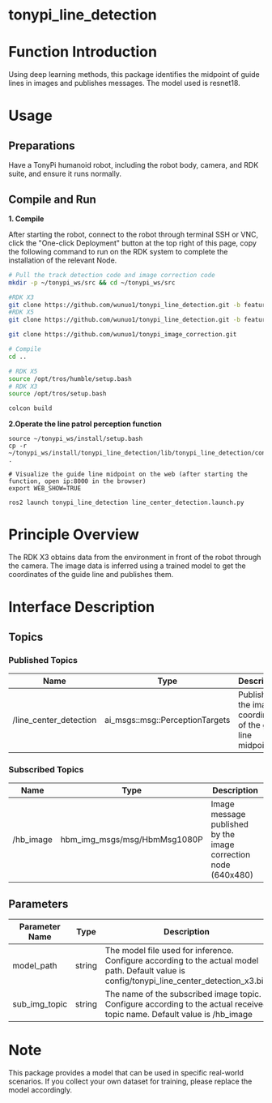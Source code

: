 # tonypi_line_detection
# Function Introduction

Using deep learning methods, this package identifies the midpoint of guide lines in images and publishes messages. The model used is resnet18.

# Usage

## Preparations

Have a TonyPi humanoid robot, including the robot body, camera, and RDK suite, and ensure it runs normally.

## Compile and Run

**1. Compile**

After starting the robot, connect to the robot through terminal SSH or VNC, click the "One-click Deployment" button at the top right of this page, copy the following command to run on the RDK system to complete the installation of the relevant Node.

```bash
# Pull the track detection code and image correction code
mkdir -p ~/tonypi_ws/src && cd ~/tonypi_ws/src

#RDK X3
git clone https://github.com/wunuo1/tonypi_line_detection.git -b feature-x3
#RDK X5
git clone https://github.com/wunuo1/tonypi_line_detection.git -b feature-x5

git clone https://github.com/wunuo1/tonypi_image_correction.git

# Compile
cd ..

# RDK X5 
source /opt/tros/humble/setup.bash
# RDK X3
source /opt/tros/setup.bash

colcon build
```

**2.Operate the line patrol perception function**

```shell
source ~/tonypi_ws/install/setup.bash
cp -r ~/tonypi_ws/install/tonypi_line_detection/lib/tonypi_line_detection/config/ .

# Visualize the guide line midpoint on the web (after starting the function, open ip:8000 in the browser)
export WEB_SHOW=TRUE

ros2 launch tonypi_line_detection line_center_detection.launch.py
```

# Principle Overview
The RDK X3 obtains data from the environment in front of the robot through the camera. The image data is inferred using a trained model to get the coordinates of the guide line and publishes them.

# Interface Description

## Topics

### Published Topics

|Name  | Type                                  |  Description           |
|------| --------------------------------------| --------------------------------|
|/line_center_detection |ai_msgs::msg::PerceptionTargets | Publishes the image coordinates of the guide line midpoint|

### Subscribed Topics

|Name  | Type                                  |  Description           |
|------| --------------------------------------| --------------------------------|
|/hb_image |hbm_img_msgs/msg/HbmMsg1080P| Image message published by the image correction node (640x480)|


## Parameters
| Parameter Name             | Type       | Description  |
| --------------------- | ----------- | ----------------------------------------------------- |
| model_path	|string	|The model file used for inference. Configure according to the actual model path. Default value is config/tonypi_line_center_detection_x3.bin |
| sub_img_topic	|string	|The name of the subscribed image topic. Configure according to the actual received topic name. Default value is /hb_image |

# Note
This package provides a model that can be used in specific real-world scenarios. If you collect your own dataset for training, please replace the model accordingly.

